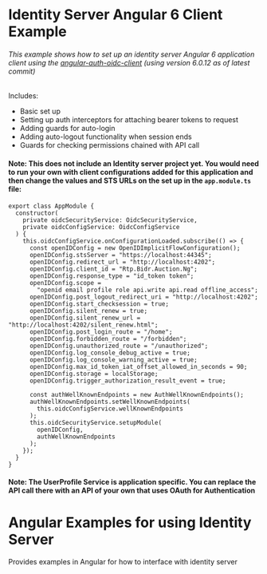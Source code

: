 # Identity Server Angular 6 Client Example
###### This example shows how to set up an identity server Angular 6 application client using the [angular-auth-oidc-client](https://www.npmjs.com/package/angular-auth-oidc-client) (using version 6.0.12 as of latest commit)

Includes:
- Basic set up
- Setting up auth interceptors for attaching bearer tokens to request
- Adding guards for auto-login
- Adding auto-logout functionality when session ends
- Guards for checking permissions chained with API call

#### Note: This does not include an Identity server project yet. You would need to run your own with client configurations added for this application and then change the values and STS URLs on the set up in the `app.module.ts` file:
```
export class AppModule {
  constructor(
    private oidcSecurityService: OidcSecurityService,
    private oidcConfigService: OidcConfigService
  ) {
    this.oidcConfigService.onConfigurationLoaded.subscribe(() => {
      const openIDConfig = new OpenIDImplicitFlowConfiguration();
      openIDConfig.stsServer = "https://localhost:44345";
      openIDConfig.redirect_url = "http://localhost:4202";
      openIDConfig.client_id = "Rtp.Bidr.Auction.Ng";
      openIDConfig.response_type = "id_token token";
      openIDConfig.scope =
        "openid email profile role api.write api.read offline_access";
      openIDConfig.post_logout_redirect_uri = "http://localhost:4202";
      openIDConfig.start_checksession = true;
      openIDConfig.silent_renew = true;
      openIDConfig.silent_renew_url = "http://localhost:4202/silent_renew.html";
      openIDConfig.post_login_route = "/home";
      openIDConfig.forbidden_route = "/forbidden";
      openIDConfig.unauthorized_route = "/unauthorized";
      openIDConfig.log_console_debug_active = true;
      openIDConfig.log_console_warning_active = true;
      openIDConfig.max_id_token_iat_offset_allowed_in_seconds = 90;
      openIDConfig.storage = localStorage;
      openIDConfig.trigger_authorization_result_event = true;

      const authWellKnownEndpoints = new AuthWellKnownEndpoints();
      authWellKnownEndpoints.setWellKnownEndpoints(
        this.oidcConfigService.wellKnownEndpoints
      );
      this.oidcSecurityService.setupModule(
        openIDConfig,
        authWellKnownEndpoints
      );
    });
  }
}

```
#### Note: The UserProfile Service is application specific. You can replace the API call there with an API of your own that uses OAuth for Authentication
# Angular Examples for using Identity Server
Provides examples in Angular for how to interface with identity server
